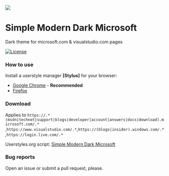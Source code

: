 ![](https://userstyles.org/style_screenshots/131684_after.png) 

# Simple Modern Dark Microsoft
Dark theme for microsoft.com & visualstudio.com pages

[![License](https://img.shields.io/badge/License-MIT%20License-red.svg)](https://github.com/zeeex/Simple-Modern-Dark-Microsoft/blob/master/LICENSE)

### How to use
Install a userstyle manager **[Stylus]** for your browser:

- [Google Chrome](https://chrome.google.com/webstore/detail/stylus/clngdbkpkpeebahjckkjfobafhncgmne) - **Recommended**
- [Firefox](https://addons.mozilla.org/en-US/firefox/addon/stylish/)

### Download
Applies to `https://.*(msdn|technet|support|blogs|developer|account|answers|docs|download).microsoft.com/.*` ,`https://www.visualstudio.com/.*`,`https://(blogs|insider).windows.com/.*` ,`https://login.live.com/.*` 

Userstyles.org script: [Simple Modern Dark Microsoft](https://userstyles.org/styles/131684/simple-modern-dark-microsoft)

### Bug reports

Open an issue or submit a pull request, please.
